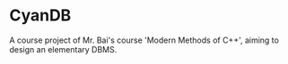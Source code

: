 # CyanDB
A course project of Mr. Bai's course 'Modern Methods of C++', aiming to design an elementary DBMS.
